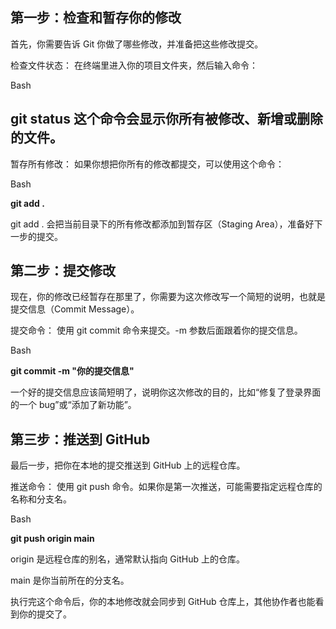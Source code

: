 <!--
 * @Author: Davidbieber
 * @Email: davidbieber@163.com
 * @Date: 2025-08-02 16:23:19
 * @Description: 
-->
## 第一步：检查和暂存你的修改
首先，你需要告诉 Git 你做了哪些修改，并准备把这些修改提交。

检查文件状态：
在终端里进入你的项目文件夹，然后输入命令：

Bash

**git status**
这个命令会显示你所有被修改、新增或删除的文件。
---


暂存所有修改：
如果你想把你所有的修改都提交，可以使用这个命令：

Bash

**git add .**  

git add . 会把当前目录下的所有修改都添加到暂存区（Staging Area），准备好下一步的提交。

## 第二步：提交修改
现在，你的修改已经暂存在那里了，你需要为这次修改写一个简短的说明，也就是提交信息（Commit Message）。

提交命令：
使用 git commit 命令来提交。-m 参数后面跟着你的提交信息。

Bash

**git commit -m "你的提交信息"**  

一个好的提交信息应该简短明了，说明你这次修改的目的，比如“修复了登录界面的一个 bug”或“添加了新功能”。

## 第三步：推送到 GitHub
最后一步，把你在本地的提交推送到 GitHub 上的远程仓库。

推送命令：
使用 git push 命令。如果你是第一次推送，可能需要指定远程仓库的名称和分支名。

Bash

**git push origin main**  


origin 是远程仓库的别名，通常默认指向 GitHub 上的仓库。

main 是你当前所在的分支名。

执行完这个命令后，你的本地修改就会同步到 GitHub 仓库上，其他协作者也能看到你的提交了。